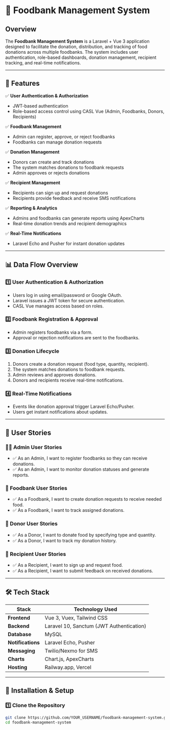 # 🏢 Foodbank Management System

## **Overview**
The **Foodbank Management System** is a Laravel + Vue 3 application designed to facilitate the donation, distribution, and tracking of food donations across multiple foodbanks. The system includes user authentication, role-based dashboards, donation management, recipient tracking, and real-time notifications.

---

## **🚀 Features**
✅ **User Authentication & Authorization**  
- JWT-based authentication  
- Role-based access control using CASL Vue (Admin, Foodbanks, Donors, Recipients)  

✅ **Foodbank Management**  
- Admin can register, approve, or reject foodbanks  
- Foodbanks can manage donation requests  

✅ **Donation Management**  
- Donors can create and track donations  
- The system matches donations to foodbank requests  
- Admin approves or rejects donations  

✅ **Recipient Management**  
- Recipients can sign up and request donations  
- Recipients provide feedback and receive SMS notifications  

✅ **Reporting & Analytics**  
- Admins and foodbanks can generate reports using ApexCharts  
- Real-time donation trends and recipient demographics  

✅ **Real-Time Notifications**  
- Laravel Echo and Pusher for instant donation updates  

---

## **📊 Data Flow Overview**
### **1️⃣ User Authentication & Authorization**
- Users log in using email/password or Google OAuth.
- Laravel issues a JWT token for secure authentication.
- CASL Vue manages access based on roles.

### **2️⃣ Foodbank Registration & Approval**
- Admin registers foodbanks via a form.
- Approval or rejection notifications are sent to the foodbanks.

### **3️⃣ Donation Lifecycle**
1. Donors create a donation request (food type, quantity, recipient).
2. The system matches donations to foodbank requests.
3. Admin reviews and approves donations.
4. Donors and recipients receive real-time notifications.

### **4️⃣ Real-Time Notifications**
- Events like donation approval trigger Laravel Echo/Pusher.
- Users get instant notifications about updates.

---

## **📝 User Stories**
### **👨‍💼 Admin User Stories**
- ✅ As an Admin, I want to register foodbanks so they can receive donations.
- ✅ As an Admin, I want to monitor donation statuses and generate reports.

### **🏢 Foodbank User Stories**
- ✅ As a Foodbank, I want to create donation requests to receive needed food.
- ✅ As a Foodbank, I want to track assigned donations.

### **🎁 Donor User Stories**
- ✅ As a Donor, I want to donate food by specifying type and quantity.
- ✅ As a Donor, I want to track my donation history.

### **👥 Recipient User Stories**
- ✅ As a Recipient, I want to sign up and request food.
- ✅ As a Recipient, I want to submit feedback on received donations.

---

## **🛠️ Tech Stack**
| Stack | Technology Used |
|----------------|----------------|
| **Frontend** | Vue 3, Vuex, Tailwind CSS |
| **Backend** | Laravel 10, Sanctum (JWT Authentication) |
| **Database** | MySQL |
| **Notifications** | Laravel Echo, Pusher |
| **Messaging** | Twilio/Nexmo for SMS |
| **Charts** | Chart.js, ApexCharts |
| **Hosting** | Railway.app, Vercel |

---

## **🔧 Installation & Setup**
### **1️⃣ Clone the Repository**
```bash
git clone https://github.com/YOUR_USERNAME/foodbank-management-system.git
cd foodbank-management-system
